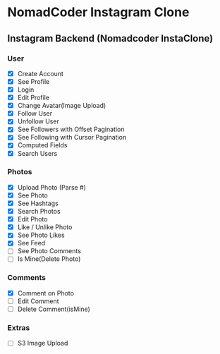 # NomadCoder Instagram Clone

## Instagram Backend (Nomadcoder InstaClone)

### User

-  [x] Create Account
-  [x] See Profile
-  [x] Login
-  [x] Edit Profile
-  [x] Change Avatar(Image Upload)
-  [x] Follow User
-  [x] Unfollow User
-  [x] See Followers with Offset Pagination
-  [x] See Following with Cursor Pagination
-  [x] Computed Fields
-  [x] Search Users

### Photos

-  [x] Upload Photo (Parse #)
-  [x] See Photo
-  [x] See Hashtags
-  [x] Search Photos
-  [x] Edit Photo
-  [x] Like / Unlike Photo
-  [x] See Photo Likes
-  [x] See Feed
-  [ ] See Photo Comments
-  [ ] Is Mine(Delete Photo)

### Comments

-  [x] Comment on Photo
-  [ ] Edit Comment
-  [ ] Delete Comment(isMine)

### Extras

-  [ ] S3 Image Upload
